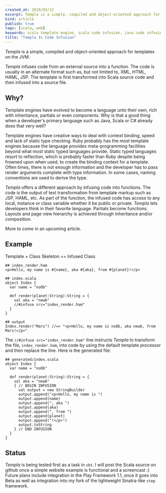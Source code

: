```yaml
---
created_at: 2010/03/12
excerpt: Templa is a simple, compiled and object-oriented approach for templates on the JVM.
kind: article
publish: true
tags: [scala, web]
keywords: scala template engine, scala code infusion, java code infusion, java template engine
title: "Templa Is Code Infusion"
---
```


_Templa_ is a simple, compiled and object-oriented approach for templates on the JVM.

_Templa_ infuses code from an external source into a function.
The code is usually in an alternate format such as, but not limited to, 
XML, HTML, HAML, JSP. The template is first transformed into Scala source code
and then infused into a source file.

## Why?

Template engines have evolved to 
become a language unto their own, rich with inheritance, partials 
or even components. Why is that a good thing when a developer's primary language such as Java, Scala or C# already does that very well?

Template engines have creative ways to deal with context binding, speed
and lack of static type checking. Ruby probably has the most template
engines because the language provides meta-programming facilities
beyond what most static typed languages provide. Static typed languages resort to 
reflection, which is probably faster than Ruby despite being frowned upon when used,
to create the binding context for a template. Often times, there is not enough information and 
the developer has to pass render arguments complete with type information. In
some cases, naming conventions are used to derive the type.

_Templa_ offers a different approach by infusing code into
functions. The code is the output of text transformation from template
markup such as JSP, HAML, etc. As part of the function, the infused code has access to any 
local, instance or class variable whether it be public or private.
_Templa_ lets developers think in their favorite language.
Partials become functions. Layouts and page view hierarchy is achieved through inheritance and/or
composition.

More to come in an upcoming article.


## Example

Template + Class Skeleton == Infused Class

    ## index_render.ham
    <p>Hello, my name is #{name}, aka #{aka}, from #{planet}!</p>

    ## index.scala
    object Index {
      var name = "noOb"

      def render(planet:String):String = {
        val aka = "newb"
        //#infuse src="index_render.ham"
      }
    }

    ## output
    Index.render("Mars") //=> "<p>Hello, my name is noOb, aka newb, from Mars!</p>"

The `//#infuse src="index_render.ham"` line instructs _Templa_ to
transform the file, `index_render.ham`, into code by using the default template
processor and then replace the line. Here is the generated file:

    ## generated/index.scala
    object Index {
      var name = "noOb"

      def render(planet:String):String = {
        val aka = "newb"
        { // BEGIN INFUSION
          val output = new StringBuilder
          output.append("<p>Hello, my name is ")
          output.append(name)
          output.append(", aka ")
          output.append(aka)
          output.append(", from ")
          output.append(planet)
          output.append("!</p>")
          output.toString
        } // END INFUSION
      }
    }

## Status

_Templa_ is being tested first as a task in `sbt`. I will post the Scala source
on github once a simple website example is functional and a screencast :) 
Future plans include integration in the Play Framework 1.1, once it goes into Beta as well
as integration into my fork of the lightweight Sinatra-like `step` framework.
